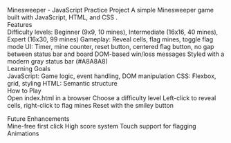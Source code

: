 Minesweeper - JavaScript Practice Project
A simple Minesweeper game built with JavaScript, HTML, and CSS .
<br>
Features
<br>
Difficulty levels: Beginner (9x9, 10 mines), Intermediate (16x16, 40 mines), Expert (16x30, 99 mines)
Gameplay: Reveal cells, flag mines, toggle flag mode
UI: Timer, mine counter, reset button, centered flag button, no gap between status bar and board
DOM-based win/loss messages
Styled with a modern gray status bar (#A8A8A8)
<br>
Learning Goals
<br>
JavaScript: Game logic, event handling, DOM manipulation
CSS: Flexbox, grid, styling
HTML: Semantic structure
<br>
How to Play
<br>
Open index.html in a browser
Choose a difficulty level
Left-click to reveal cells, right-click to flag mines
Reset with the smiley button
<br>

Future Enhancements
<br>
Mine-free first click
High score system
Touch support for flagging
Animations
